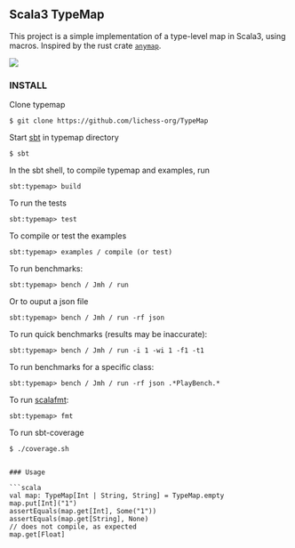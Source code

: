 ## Scala3 TypeMap

This project is a simple implementation of a type-level map in Scala3, using macros. Inspired by the rust crate [`anymap`](https://docs.rs/anymap/latest/anymap/).

[![](https://jitpack.io/v/lichess-org/TypeMap.svg)](https://jitpack.io/#lichess-org/TypeMap)

### INSTALL

Clone typemap

```
$ git clone https://github.com/lichess-org/TypeMap
```

Start [sbt](http://www.scala-sbt.org/download.html) in typemap directory

```
$ sbt
```

In the sbt shell, to compile typemap and examples, run

```
sbt:typemap> build
```

To run the tests

```
sbt:typemap> test
```

To compile or test the examples

```
sbt:typemap> examples / compile (or test)
```

To run benchmarks:

```
sbt:typemap> bench / Jmh / run
```

Or to ouput a json file

```
sbt:typemap> bench / Jmh / run -rf json
```

To run quick benchmarks (results may be inaccurate):

```
sbt:typemap> bench / Jmh / run -i 1 -wi 1 -f1 -t1
```

To run benchmarks for a specific class:

```
sbt:typemap> bench / Jmh / run -rf json .*PlayBench.*
```

To run [scalafmt](https://scalameta.org/scalafmt/docs/installation.html):

```
sbt:typemap> fmt
```

To run sbt-coverage

```
$ ./coverage.sh
```

````

### Usage

```scala
val map: TypeMap[Int | String, String] = TypeMap.empty
map.put[Int]("1")
assertEquals(map.get[Int], Some("1"))
assertEquals(map.get[String], None)
// does not compile, as expected
map.get[Float]
````
